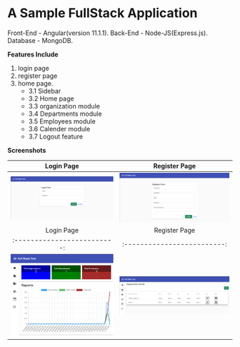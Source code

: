# A Sample FullStack Application

Front-End - Angular(version 11.1.1).
Back-End - Node-JS(Express.js).
Database - MongoDB.

**Features Include**
1.  login page 
2.  register page 
3.  home page.
    *  3.1 Sidebar
    *  3.2 Home page
	*  3.3 organization module
	*  3.4 Departments module
	*  3.5 Employees module
	*  3.6 Calender module
	*  3.7 Logout feature


**Screenshots**

Login Page             |  Register Page
:-------------------------:|:-------------------------:
![image](frontend/src/assets/screenshot_1.png?raw=true "Login Page")  |  ![image](frontend/src/assets/screenshot_2.png?raw=true "Register Page")
Login Page             |  Register Page
:-------------------------:|:-------------------------:
![image](frontend/src/assets/screenshot_3.png?raw=true "Home Page")  | ![image](frontend/src/assets/screenshot_4.png?raw=true "Organization Details")











 




